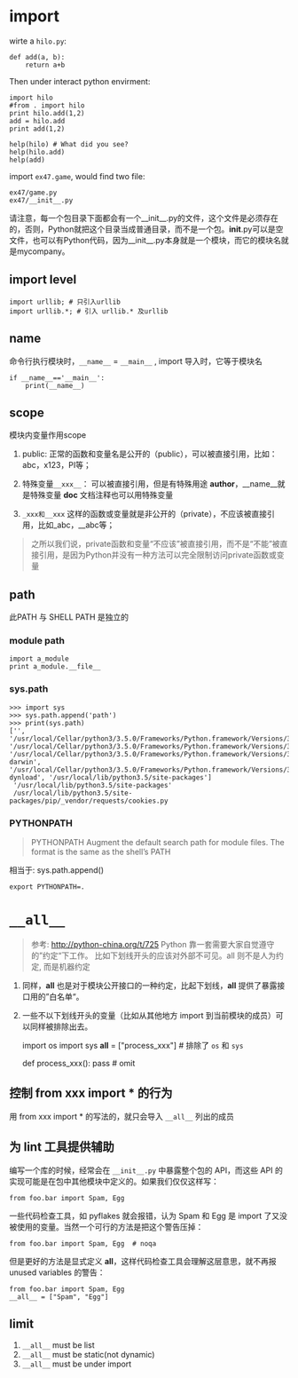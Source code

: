 # import

wirte a `hilo.py`:

	def add(a, b):
		return a+b

Then under interact python envirment:

	import hilo
	#from . import hilo
	print hilo.add(1,2)
	add = hilo.add
	print add(1,2)

	help(hilo) # What did you see?
	help(hilo.add)
	help(add)

import `ex47.game`, would find two file:

	ex47/game.py
	ex47/__init__.py

请注意，每一个包目录下面都会有一个__init__.py的文件，这个文件是必须存在的，否则，Python就把这个目录当成普通目录，而不是一个包。__init__.py可以是空文件，也可以有Python代码，因为__init__.py本身就是一个模块，而它的模块名就是mycompany。

## import level

	import urllib; # 只引入urllib
	import urllib.*; # 引入 urllib.* 及urllib

## __name__
命令行执行模块时，`__name__` = `__main__` , import 导入时，它等于模块名

	if __name__=='__main__':
		print(__name__)

## scope
模块内变量作用scope

1. public:
	正常的函数和变量名是公开的（public），可以被直接引用，比如：abc，x123，PI等；

1. 特殊变量`__xxx__`： 可以被直接引用，但是有特殊用途
	__author__，__name__就是特殊变量
	__doc__ 文档注释也可以用特殊变量

3. `_xxx和__xxx`
	这样的函数或变量就是非公开的（private），不应该被直接引用，比如_abc，__abc等；

> 之所以我们说，private函数和变量“不应该”被直接引用，而不是“不能”被直接引用，是因为Python并没有一种方法可以完全限制访问private函数或变量

## path
此PATH 与 SHELL PATH 是独立的

### module path

	import a_module
	print a_module.__file__

### sys.path

	>>> import sys
	>>> sys.path.append('path')
	>>> print(sys.path)
	['', '/usr/local/Cellar/python3/3.5.0/Frameworks/Python.framework/Versions/3.5/lib/python35.zip', '/usr/local/Cellar/python3/3.5.0/Frameworks/Python.framework/Versions/3.5/lib/python3.5', '/usr/local/Cellar/python3/3.5.0/Frameworks/Python.framework/Versions/3.5/lib/python3.5/plat-darwin', '/usr/local/Cellar/python3/3.5.0/Frameworks/Python.framework/Versions/3.5/lib/python3.5/lib-dynload', '/usr/local/lib/python3.5/site-packages']
	 '/usr/local/lib/python3.5/site-packages'
	 /usr/local/lib/python3.5/site-packages/pip/_vendor/requests/cookies.py

### PYTHONPATH
> PYTHONPATH Augment the default search path for module files. The format is the same as the shell’s PATH

相当于: sys.path.append()

	export PYTHONPATH=.

# `__all__`
> 参考: http://python-china.org/t/725
Python 靠一套需要大家自觉遵守的”约定“下工作。 比如下划线开头的应该对外部不可见。all 则不是人为约定, 而是机器约定

1. 同样，__all__ 也是对于模块公开接口的一种约定，比起下划线，__all__ 提供了暴露接口用的”白名单“。
2. 一些不以下划线开头的变量（比如从其他地方 import 到当前模块的成员）可以同样被排除出去。

    import os
    import sys
    __all__ = ["process_xxx"]  # 排除了 `os` 和 `sys`

    def process_xxx():
        pass  # omit

## 控制 from xxx import * 的行为
用 from xxx import * 的写法的，就只会导入 `__all__` 列出的成员

## 为 lint 工具提供辅助
编写一个库的时候，经常会在 `__init__.py` 中暴露整个包的 API，而这些 API 的实现可能是在包中其他模块中定义的。如果我们仅仅这样写：

    from foo.bar import Spam, Egg

一些代码检查工具，如 pyflakes 就会报错，认为 Spam 和 Egg 是 import 了又没被使用的变量。当然一个可行的方法是把这个警告压掉：

    from foo.bar import Spam, Egg  # noqa

但是更好的方法是显式定义 __all__，这样代码检查工具会理解这层意思，就不再报 unused variables 的警告：

    from foo.bar import Spam, Egg
    __all__ = ["Spam", "Egg"]

## limit
1. `__all__` must be list
2. `__all__` must be static(not dynamic)
3. `__all__` must be under import
